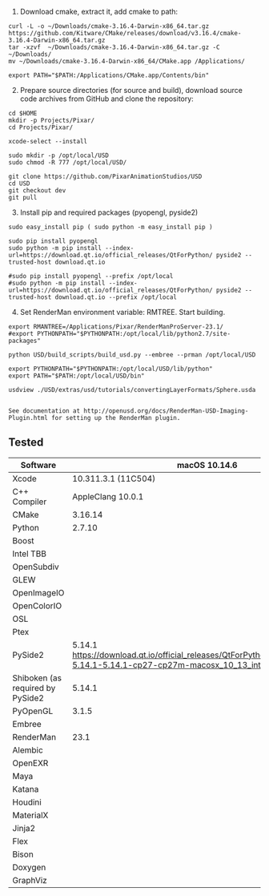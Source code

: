 1) Download cmake, extract it, add cmake to path:
```
curl -L -o ~/Downloads/cmake-3.16.4-Darwin-x86_64.tar.gz https://github.com/Kitware/CMake/releases/download/v3.16.4/cmake-3.16.4-Darwin-x86_64.tar.gz
tar -xzvf  ~/Downloads/cmake-3.16.4-Darwin-x86_64.tar.gz -C ~/Downloads/
mv ~/Downloads/cmake-3.16.4-Darwin-x86_64/CMake.app /Applications/

export PATH="$PATH:/Applications/CMake.app/Contents/bin"
```

2) Prepare source directories (for source and build), download source code archives from GitHub and clone the repository:
```terminal
cd $HOME
mkdir -p Projects/Pixar/
cd Projects/Pixar/

xcode-select --install

sudo mkdir -p /opt/local/USD
sudo chmod -R 777 /opt/local/USD/

git clone https://github.com/PixarAnimationStudios/USD
cd USD
git checkout dev
git pull
```

3) Install pip and required packages (pyopengl, pyside2)
```terminal
sudo easy_install pip ( sudo python -m easy_install pip )

sudo pip install pyopengl
sudo python -m pip install --index-url=https://download.qt.io/official_releases/QtForPython/ pyside2 --trusted-host download.qt.io

#sudo pip install pyopengl --prefix /opt/local
#sudo python -m pip install --index-url=https://download.qt.io/official_releases/QtForPython/ pyside2 --trusted-host download.qt.io --prefix /opt/local
```

4) Set RenderMan environment variable: RMTREE. Start building.
```terminal
export RMANTREE=/Applications/Pixar/RenderManProServer-23.1/
#export PYTHONPATH="$PYTHONPATH:/opt/local/lib/python2.7/site-packages"

python USD/build_scripts/build_usd.py --embree --prman /opt/local/USD

export PYTHONPATH="$PYTHONPATH:/opt/local/USD/lib/python"
export PATH="$PATH:/opt/local/USD/bin"

usdview ./USD/extras/usd/tutorials/convertingLayerFormats/Sphere.usda


See documentation at http://openusd.org/docs/RenderMan-USD-Imaging-Plugin.html for setting up the RenderMan plugin.
```


## Tested

| Software      | macOS 10.14.6 |
| ------------- | ------------ |
| Xcode         | 10.311.3.1 (11C504) |
| C++ Compiler  | AppleClang 10.0.1 |
| CMake         | 3.16.14      |
| Python        | 2.7.10       |
| Boost         |              |
| Intel TBB     |              |
| OpenSubdiv    |              |
| GLEW          |              |
| OpenImageIO   |              |
| OpenColorIO   |              |
| OSL           |              |
| Ptex          |              |
| PySide2       | 5.14.1 https://download.qt.io/official_releases/QtForPython/pyside2/PySide2-5.14.1-5.14.1-cp27-cp27m-macosx_10_13_intel.whl (147.9 MB) |
| Shiboken (as required by PySide2 | 5.14.1       |
| PyOpenGL      | 3.1.5        |
| Embree        |              |
| RenderMan     | 23.1         |
| Alembic       |              |
| OpenEXR       |              |
| Maya          |              |
| Katana        |              |
| Houdini       |              |
| MaterialX     |              |
| Jinja2        |              |
| Flex          |              |
| Bison         |              |
| Doxygen       |              |
| GraphViz      |              |

